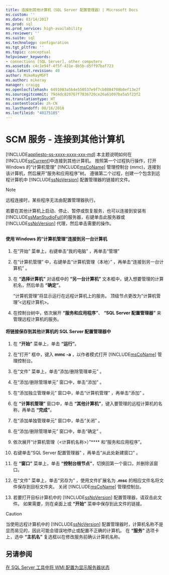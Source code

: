 ```yaml
---
title: 连接到其他计算机（SQL Server 配置管理器）| Microsoft Docs
ms.custom: ''
ms.date: 03/14/2017
ms.prod: sql
ms.prod_service: high-availability
ms.reviewer: ''
ms.suite: sql
ms.technology: configuration
ms.tgt_pltfrm: ''
ms.topic: conceptual
helpviewer_keywords:
- connections [SQL Server], other computers
ms.assetid: c4c1e94f-4f5f-431e-8b5b-d5ff97baf723
caps.latest.revision: 40
author: MikeRayMSFT
ms.author: mikeray
manager: craigg
ms.openlocfilehash: 6491083a5b4e550537e9f7cb0884708b8ef13e2f
ms.sourcegitcommit: 79d4dc820767f7836720ce26a61097ba5a5f23f2
ms.translationtype: HT
ms.contentlocale: zh-CN
ms.lasthandoff: 08/16/2018
ms.locfileid: "40175105"
---
```

# <a name="scm-services---connect-to-another-computer"></a>SCM 服务 - 连接到其他计算机
[!INCLUDE[appliesto-ss-xxxx-xxxx-xxx-md](../../includes/appliesto-ss-xxxx-xxxx-xxx-md.md)]
  本主题说明如何在 [!INCLUDE[ssCurrent](../../includes/sscurrent-md.md)]中连接到其他计算机。 按照第一个过程执行操作，打开 Windows 的“计算机管理” [!INCLUDE[msCoName](../../includes/msconame-md.md)] 管理控制台 (mmc)，连接到该计算机，然后展开“服务和应用程序”树。 遵循第二个过程，创建一个包含到远程计算机中 [!INCLUDE[ssNoVersion](../../includes/ssnoversion-md.md)] 配置管理器的链接的文件。  
  
> [!NOTE]  
>  远程连接时，某些程序无法由配置管理器执行。  
  
 若要在其他计算机上启动、停止、暂停或恢复服务，也可以连接到安装有 [!INCLUDE[ssManStudioFull](../../includes/ssmanstudiofull-md.md)]的服务器，右键单击此服务器或 [!INCLUDE[ssNoVersion](../../includes/ssnoversion-md.md)] 代理，然后单击需要的操作。  
  
##  <a name="SSMSProcedure"></a>  
  
#### <a name="to-connect-to-another-computer-with-windows-computer-management"></a>使用 Windows 的“计算机管理”连接到另一台计算机  
  
1.  在“开始”  菜单上，右键单击“我的电脑” ，再单击“管理”   
  
2.  在“计算机管理” 中，右键单击“计算机管理（本地）” ，再单击“连接到另一台计算机” 。  
  
3.  在 **“选择计算机”** 对话框中的 **“另一台计算机”** 文本框中，键入想要管理的计算机名，然后单击 **“确定”**。  
  
     “计算机管理”将显示运行在远程计算机上的服务。 顶级节点更改为“计算机管理”\<远程计算机>。  
  
4.  在控制台树中，依次展开 **“服务和应用程序”**、 **“SQL Server 配置管理器”** 来管理远程计算机的服务。  
  
#### <a name="to-save-a-link-to-sql-server-configuration-manager-for-another-computer"></a>将链接保存到其他计算机的 SQL Server 配置管理器中  
  
1.  在 **“开始”** 菜单上，单击 **“运行”**。  
  
2.  在“打开”  框中，键入 **mmc -a** ，以作者模式打开 [!INCLUDE[msCoName](../../includes/msconame-md.md)] 管理控制台。  
  
3.  在“文件”  菜单上，单击“添加/删除管理单元” 。  
  
4.  在“添加/删除管理单元”  窗口中，单击“添加” 。  
  
5.  在“添加独立管理单元”  窗口中，单击“计算机管理”  ，再单击“添加” 。  
  
6.  在 **“计算机管理”** 窗口中，单击 **“其他计算机”**，键入要管理的远程计算机的名称，再单击 **“完成”**。  
  
7.  在“添加单独管理单元”  窗口中，单击“关闭” 。  
  
8.  在“添加/删除管理单元”  窗口中，单击“确定” 。  
  
9. 依次展开“计算机管理（\<计算机名称>）”**** 和“服务和应用程序”。  
  
10. 右键单击“SQL Server 配置管理器” ，再单击“从此处新建窗口” 。  
  
11. 在 **“窗口”** 菜单上，单击 **“控制台根节点”**，切换回第一个窗口，并删除该窗口。  
  
12. 在“文件”  菜单上，单击“另存为” ，使用文件扩展名为 **.msc** 的相应文件名将文件保存到目标文件夹。 关闭 [!INCLUDE[msCoName](../../includes/msconame-md.md)] 管理控制台。  
  
13. 若要打开目标计算机中的 [!INCLUDE[ssNoVersion](../../includes/ssnoversion-md.md)] 配置管理器，请双击此文件。 如果需要，则在桌面上或 **“开始”** 菜单中保存到此文件的链接。  
  
> [!CAUTION]  
>  当使用远程计算机中的 [!INCLUDE[ssNoVersion](../../includes/ssnoversion-md.md)] 配置管理器时，计算机名称不是显而易见的，因此可能会错误地停止或配置不正确的计算机。 在 **“服务”** 选项卡上，选中 **“主机名”** 复选框以在修改服务前确认计算机名称。  
  
## <a name="see-also"></a>另请参阅  
 [在 SQL Server 工具中将 WMI 配置为显示服务器状态](../../ssms/configure-wmi-to-show-server-status-in-sql-server-tools.md)  
  
  
